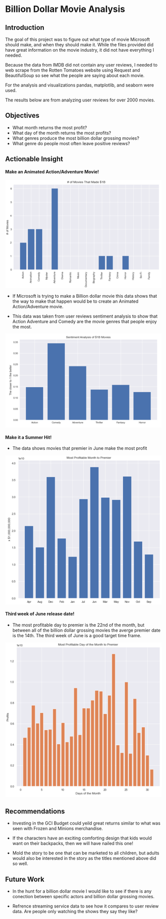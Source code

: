 # Billion Dollar Movie Analysis


## Introduction

The goal of this project was to figure out what type of movie Microsoft should make, and when they should make it. While the files provided did have great information on the movie industry, it did not have everything I needed.

Because the data from IMDB did not contain any user reviews, I needed to web scrape from the Rotten Tomatoes website using Request and BeautifulSoup so see what the people are saying about each movie.

For the analysis and visualizations pandas, matplotlib, and seaborn were used.

The results below are from analyzing user reviews for over 2000 movies.

## Objectives
* What month returns the most profit?
* What day of the month returns the most profits?
* What genres produce the most billion dollar grossing movies?
* What genre do people most often leave positive reviews?

## Actionable Insight
#### Make an Animated Action/Adventure Movie!
![](https://github.com/mdetiberiis01/Photos/blob/master/billion_dollar_movies.png)

* If Microsoft is trying to make a Billion dollar movie this data shows that the way to make that happen would be to create an Animated Action/Adventure movie. 

* This data was taken from user reviews sentiment analysis to show that Action Adventure and Comedy are the movie genres that people enjoy the most.

![](https://github.com/mdetiberiis01/Photos/blob/master/sentiment_by_genre.png)

#### Make it a Summer Hit!
* The data shows movies that premier in June make the most profit

![](https://github.com/mdetiberiis01/Photos/blob/master/profit_by_month.png)

#### Third week of June release date!
* The most profitable day to premier is the 22nd of the month, but between all of the billion dollar grossing movies the averge premier date is the 14th. The third week of June is a good target time frame.
   
![](https://github.com/mdetiberiis01/Photos/blob/master/profit_by_day.png)    

## Recommendations 

* Investing in the GCI Budget could yeild great returns similar to what was seen with Frozen and Minions merchandise.

* If the characters have an exciting comforting design that kids would want on their backpacks, then we will have nailed this one!

* Mold the story to be one that can be marketed to all children, but adults would also be interested in the story as the titles mentioned above did so well.

## Future Work

* In the hunt for a billion dollar movie I would like to see if there is any conection between specific actors and billion dollar grossing movies.

* Refrence streaming service data to see how it compares to user review data. Are people only watching the shows they say they like?




